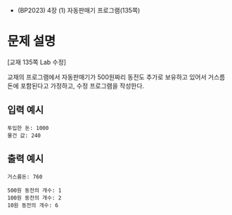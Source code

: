 - (BP2023) 4장 (1) 자동판매기 프로그램(135쪽)
# 문제 설명
[교재 135쪽 Lab 수정]

교재의 프로그램에서 자동판매기가 500원짜리 동전도 추가로 보유하고
있어서 거스름돈에 포함된다고 가정하고, 수정 프로그램을 작성한다.

## 입력 예시
```
투입한 돈: 1000
물건 값: 240
```

## 출력 예시
```
거스름돈: 760

500원 동전의 개수: 1  
100원 동전의 개수: 2  
10원 동전의 개수: 6
```
